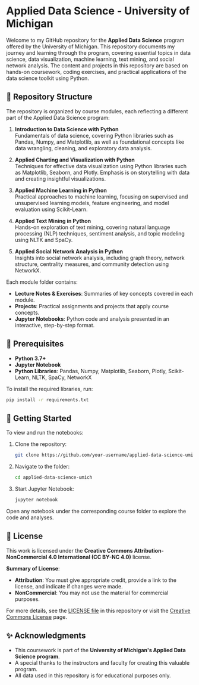 # Applied Data Science - University of Michigan

Welcome to my GitHub repository for the **Applied Data Science** program offered by the University of Michigan. This repository documents my journey and learning through the program, covering essential topics in data science, data visualization, machine learning, text mining, and social network analysis. The content and projects in this repository are based on hands-on coursework, coding exercises, and practical applications of the data science toolkit using Python.

## 📁 Repository Structure

The repository is organized by course modules, each reflecting a different part of the Applied Data Science program:

1. **Introduction to Data Science with Python**  
   Fundamentals of data science, covering Python libraries such as Pandas, Numpy, and Matplotlib, as well as foundational concepts like data wrangling, cleaning, and exploratory data analysis.

2. **Applied Charting and Visualization with Python**  
   Techniques for effective data visualization using Python libraries such as Matplotlib, Seaborn, and Plotly. Emphasis is on storytelling with data and creating insightful visualizations.

3. **Applied Machine Learning in Python**  
   Practical approaches to machine learning, focusing on supervised and unsupervised learning models, feature engineering, and model evaluation using Scikit-Learn.

4. **Applied Text Mining in Python**  
   Hands-on exploration of text mining, covering natural language processing (NLP) techniques, sentiment analysis, and topic modeling using NLTK and SpaCy.

5. **Applied Social Network Analysis in Python**  
   Insights into social network analysis, including graph theory, network structure, centrality measures, and community detection using NetworkX.

Each module folder contains:
- **Lecture Notes & Exercises**: Summaries of key concepts covered in each module.
- **Projects**: Practical assignments and projects that apply course concepts.
- **Jupyter Notebooks**: Python code and analysis presented in an interactive, step-by-step format.

## 🔧 Prerequisites

- **Python 3.7+**
- **Jupyter Notebook**
- **Python Libraries**: Pandas, Numpy, Matplotlib, Seaborn, Plotly, Scikit-Learn, NLTK, SpaCy, NetworkX

To install the required libraries, run:
```bash
pip install -r requirements.txt
```

## 🚀 Getting Started

To view and run the notebooks:
1. Clone the repository:
   ```bash
   git clone https://github.com/your-username/applied-data-science-umich.git
   ```
2. Navigate to the folder:
   ```bash
   cd applied-data-science-umich
   ```
3. Start Jupyter Notebook:
   ```bash
   jupyter notebook
   ```

Open any notebook under the corresponding course folder to explore the code and analyses.

## 📜 License

This work is licensed under the **Creative Commons Attribution-NonCommercial 4.0 International (CC BY-NC 4.0)** license.

**Summary of License**:
- **Attribution**: You must give appropriate credit, provide a link to the license, and indicate if changes were made.
- **NonCommercial**: You may not use the material for commercial purposes.

For more details, see the [LICENSE file](LICENSE) in this repository or visit the [Creative Commons License](https://creativecommons.org/licenses/by-nc/4.0/) page.

## ✨ Acknowledgments

- This coursework is part of the **University of Michigan's Applied Data Science program**.
- A special thanks to the instructors and faculty for creating this valuable program.
- All data used in this repository is for educational purposes only.
